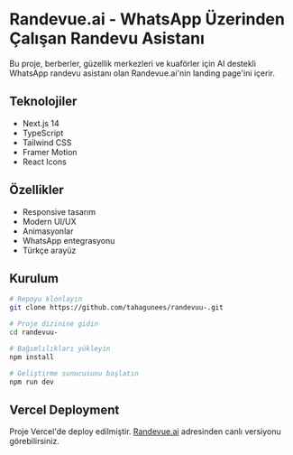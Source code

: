 # Randevue.ai - WhatsApp Üzerinden Çalışan Randevu Asistanı

Bu proje, berberler, güzellik merkezleri ve kuaförler için AI destekli WhatsApp randevu asistanı olan Randevue.ai'nin landing page'ini içerir.

## Teknolojiler

- Next.js 14
- TypeScript
- Tailwind CSS
- Framer Motion
- React Icons

## Özellikler

- Responsive tasarım
- Modern UI/UX
- Animasyonlar
- WhatsApp entegrasyonu
- Türkçe arayüz

## Kurulum

```bash
# Repoyu klonlayın
git clone https://github.com/tahagunees/randevuu-.git

# Proje dizinine gidin
cd randevuu-

# Bağımlılıkları yükleyin
npm install

# Geliştirme sunucusunu başlatın
npm run dev
```

## Vercel Deployment

Proje Vercel'de deploy edilmiştir. [Randevue.ai](https://randevue.ai) adresinden canlı versiyonu görebilirsiniz.
